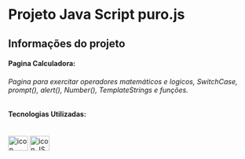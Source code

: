 # Projeto Java Script puro.js

## Informações do projeto  

#### Pagina Calculadora:

###### Pagina para exercitar operadores matemáticos e logicos, SwitchCase, prompt(), alert(), Number(), TemplateStrings e funções.



#### Tecnologias Utilizadas:  

  
 
<div style="display: inline_block"><br>  
<img align="center" alt="icon HTMl" height="30" width="40" src="https://cdn.jsdelivr.net/gh/devicons/devicon/icons/html5/html5-original.svg" />
<img align="center" alt="icon JS" height="30" width="40" src="https://cdn.jsdelivr.net/gh/devicons/devicon/icons/javascript/javascript-original.svg" />  

</div>